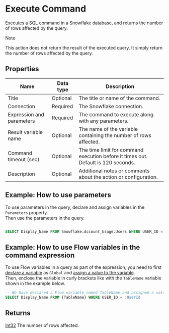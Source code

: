 # Execute Command

Executes a SQL command in a Snowflake database, and returns the number of rows affected by the query.

> [!NOTE]
> This action does not return the result of the executed query. It simply return the number of rows affected by the query.

## Properties

| Name                      | Data type | Description                                                                       |
| ------------------------- | --------- | --------------------------------------------------------------------------------- |
| Title                     | Optional  | The title or name of the command.                                                 |
| Connection                | Required  | The Snowflake connection.                                                         |
| Expression and parameters | Required  | The command to execute along with any parameters.                                 |
| Result variable name      | Optional  | The name of the variable containing the number of rows affected.                  |
| Command timeout (sec)     | Optional  | The time limit for command execution before it times out. Default is 120 seconds. |
| Description               | Optional  | Additional notes or comments about the action or configuration.                   |

## Example: How to use parameters

To use parameters in the query, declare and assign variables in the `Parameters` property.  
Then use the parameters in the query.

```sql

SELECT Display_Name FROM Snowflake.Account_Usage.Users WHERE USER_ID = :UserId

```
## Example: How to use Flow variables in the command expression

To use Flow variables in a query as part of the expression, you need to first [declare a variable](../built-in/declare-variable.md) as `Global` and [assign a value to the variable](../built-in/set-variable.md).  
Then, enclose the variable in curly brackets like with the `TableName` variable shown in the example below.

```sql
-- We have declared a Flow variable named TableName and assigned a value to it in a previous action.
SELECT Display_Name FROM {TableName} WHERE USER_ID = :UserId
```

## Returns

[Int32](https://learn.microsoft.com/en-us/dotnet/api/system.int32) The number of rows affected.
